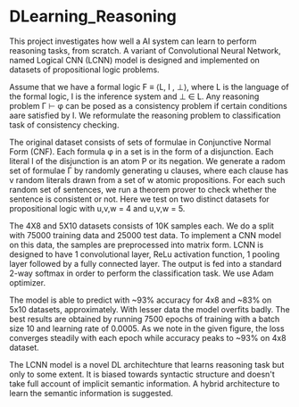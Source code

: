 # DLearning_Reasoning

This project investigates how well a AI system can learn to perform reasoning tasks, from scratch. A variant of Convolutional Neural Network, named Logical CNN (LCNN) model is designed and implemented on datasets of propositional logic problems. 

Assume that we have a formal logic F ≡ ⟨L, I , ⊥⟩, where L is the language of the formal logic, I is the inference system and ⊥ ∈ L. Any reasoning problem Γ ⊢ φ can be posed as a consistency problem if certain conditions aare satisfied by I. We reformulate the reasoning problem to classification task of consistency checking.

The original dataset consists of sets of formulae in Conjunctive Normal Form (CNF). Each formula φ in a set is in the form of a disjunction. Each literal l of the disjunction is an atom P or its negation. We generate a radom set of formulae Γ by randomly generating u clauses, where each clause has v random literals drawn from a set of w atomic propositions. For each such random set of sentences, we run a theorem prover to check whether the sentence is consistent or not. Here we test on two distinct datasets for propositional logic with u,v,w = 4 and u,v,w = 5.

The 4X8 and 5X10 datasets consists of 10K samples each. We do a split with 75000 training data and 25000 test data. To implement a CNN model on this data, the samples are preprocessed into matrix form. LCNN is designed to have 1 convolutional layer, ReLu activation function, 1 pooling layer followed by a fully connected layer. The output is fed into a standard 2-way softmax in order to perform the classification task. We use Adam optimizer.

The model is able to predict with ~93% accuracy for 4x8 and ~83% on 5x10 datasets, approximately. With lesser data the model overfits badly. The best results are obtained by running 7500 epochs of training with a batch size 10 and learning rate of 0.0005. As we note in the given figure, the loss converges steadily with each epoch while accuracy peaks to ~93% on 4x8 dataset.

The LCNN model is a novel DL architechture that learns reasoning task but only to some extent. It is biased towards syntactic structure and doesn't take full account of implicit semantic information. A hybrid architecture to learn the semantic information is suggested.
